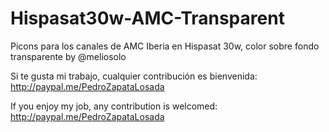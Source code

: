 # Hispasat30w-AMC-Transparent
Picons para los canales de AMC Iberia en Hispasat 30w, color sobre fondo transparente by @meliosolo

Si te gusta mi trabajo, cualquier contribución es bienvenida: http://paypal.me/PedroZapataLosada

If you enjoy my job, any contribution is welcomed: http://paypal.me/PedroZapataLosada

